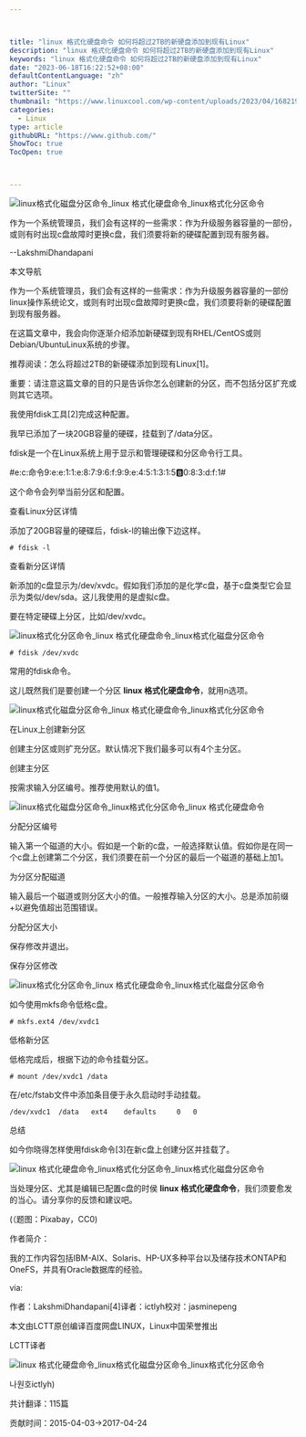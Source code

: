 ```yaml
---



title: "linux 格式化硬盘命令 如何将超过2TB的新硬盘添加到现有Linux"
description: "linux 格式化硬盘命令 如何将超过2TB的新硬盘添加到现有Linux"
keywords: "linux 格式化硬盘命令 如何将超过2TB的新硬盘添加到现有Linux"
date: "2023-06-18T16:22:52+08:00"
defaultContentLanguage: "zh"
author: "Linux"
twitterSite: ""
thumbnail: "https://www.linuxcool.com/wp-content/uploads/2023/04/1682194679589_0.jpg"
categories:
  - Linux
type: article
githubURL: "https://www.github.com/"
ShowToc: true
TocOpen: true



---
```


![linux格式化磁盘分区命令_linux 格式化硬盘命令_linux格式化分区命令](https://www.linuxcool.com/wp-content/uploads/2023/04/1682194679589_0.jpg)

作为一个系统管理员，我们会有这样的一些需求：作为升级服务器容量的一部份，或则有时出现c盘故障时更换c盘，我们须要将新的硬碟配置到现有服务器。

--LakshmiDhandapani

本文导航

作为一个系统管理员，我们会有这样的一些需求：作为升级服务器容量的一部份linux操作系统论文，或则有时出现c盘故障时更换c盘，我们须要将新的硬碟配置到现有服务器。

在这篇文章中，我会向你逐渐介绍添加新硬碟到现有RHEL/CentOS或则Debian/UbuntuLinux系统的步骤。

推荐阅读：怎么将超过2TB的新硬碟添加到现有Linux[1]。

重要：请注意这篇文章的目的只是告诉你怎么创建新的分区，而不包括分区扩充或则其它选项。

我使用fdisk工具[2]完成这种配置。

我早已添加了一块20GB容量的硬碟，挂载到了/data分区。

fdisk是一个在Linux系统上用于显示和管理硬碟和分区命令行工具。

#e:c:命令9:e:e:1:1:e:8:7:9:6:f:9:9:e:4:5:1:3:1:5:b:0:8:3:d:f:1#

这个命令会列举当前分区和配置。

查看Linux分区详情

添加了20GB容量的硬碟后，fdisk-l的输出像下边这样。

```
# fdisk -l
```

查看新分区详情

新添加的c盘显示为/dev/xvdc。假如我们添加的是化学c盘，基于c盘类型它会显示为类似/dev/sda。这儿我使用的是虚拟c盘。

要在特定硬碟上分区，比如/dev/xvdc。

![linux格式化分区命令_linux 格式化硬盘命令_linux格式化磁盘分区命令](https://www.linuxcool.com/wp-content/uploads/2023/04/1682194679589_2.jpg)

```
# fdisk /dev/xvdc
```

常用的fdisk命令。

这儿既然我们是要创建一个分区 **linux 格式化硬盘命令**，就用n选项。

![linux格式化磁盘分区命令_linux 格式化硬盘命令_linux格式化分区命令](https://www.linuxcool.com/wp-content/uploads/2023/04/1682194679589_3.png)

在Linux上创建新分区

创建主分区或则扩充分区。默认情况下我们最多可以有4个主分区。

创建主分区

按需求输入分区编号。推荐使用默认的值1。

![linux格式化磁盘分区命令_linux格式化分区命令_linux 格式化硬盘命令](https://www.linuxcool.com/wp-content/uploads/2023/04/1682194679589_6.jpg)

分配分区编号

输入第一个磁道的大小。假如是一个新的c盘，一般选择默认值。假如你是在同一个c盘上创建第二个分区，我们须要在前一个分区的最后一个磁道的基础上加1。

为分区分配磁道

输入最后一个磁道或则分区大小的值。一般推荐输入分区的大小。总是添加前缀+以避免值超出范围错误。

分配分区大小

保存修改并退出。

保存分区修改

![linux格式化分区命令_linux 格式化硬盘命令_linux格式化磁盘分区命令](https://www.linuxcool.com/wp-content/uploads/2023/04/1682194679589_8.jpg)

如今使用mkfs命令低格c盘。

```
# mkfs.ext4 /dev/xvdc1
```

低格新分区

低格完成后，根据下边的命令挂载分区。

```
# mount /dev/xvdc1 /data
```

在/etc/fstab文件中添加条目便于永久启动时手动挂载。

```
/dev/xvdc1  /data   ext4    defaults     0   0
```

总结

如今你晓得怎样使用fdisk命令[3]在新c盘上创建分区并挂载了。

![linux 格式化硬盘命令_linux格式化分区命令_linux格式化磁盘分区命令](https://www.linuxcool.com/wp-content/uploads/2023/04/1682194679589_9.webp)

当处理分区、尤其是编辑已配置c盘的时侯 **linux 格式化硬盘命令**，我们须要愈发的当心。请分享你的反馈和建议吧。

(（题图：Pixabay，CC0) 

作者简介：

我的工作内容包括IBM-AIX、Solaris、HP-UX多种平台以及储存技术ONTAP和OneFS，并具有Oracle数据库的经验。

via:

作者：LakshmiDhandapani[4]译者：ictlyh校对：jasminepeng

本文由LCTT原创编译百度网盘LINUX，Linux中国荣誉推出

LCTT译者

![linux 格式化硬盘命令_linux格式化磁盘分区命令_linux格式化分区命令](https://www.linuxcool.com/wp-content/uploads/2023/04/1682194679589_10.jpg)

나원호ictlyh)

共计翻译：115篇

贡献时间：2015-04-03->2017-04-24